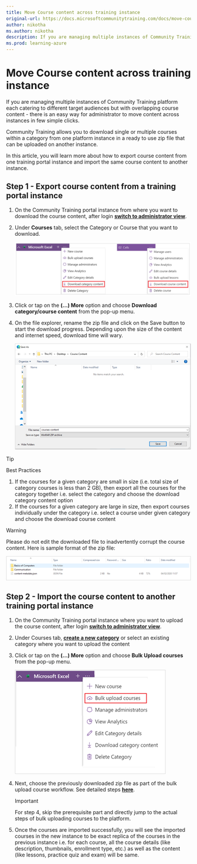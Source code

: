 ```yaml
---
title: Move Course content across training instance
original-url: https://docs.microsoftcommunitytraining.com/docs/move-course-content-across-training-instance
author: nikotha
ms.author: nikotha
description: If you are managing multiple instances of Community Training platform each catering to different target audiences but with overlapping course content -  there is an easy way for administrator to move content across instances in few simple clicks.
ms.prod: learning-azure
---
```


# Move Course content across training instance

If you are managing multiple instances of Community Training platform each catering to different target audiences but with overlapping course content -  there is an easy way for administrator to move content across instances in few simple clicks.

Community Training allows you to download single or multiple courses within a category from one platform instance in a ready to use zip file that can be uploaded on another instance.

In this article, you will learn more about how to export course content from one training portal instance and import the same course content to another instance.

## Step 1 - Export course content from a training portal instance

1. On the Community Training portal instance from where you want to download the course content, after login [**switch to administrator view**](../../../get-started/step-by-step-configuration-guide.md#step-2--switch-to-administrator-view-of-the-portal).

2. Under **Courses** tab, select the Category or Course that you want to download.

    ![Under courses tab](../../../media/image%28219%29.png)

3. Click or tap on the **(...) More** option and choose **Download category/course content** from the pop-up menu.

4. On the file explorer, rename the zip file and click on the Save button to start the download progress. Depending upon the size of the content and internet speed, download time will wary.

    ![Save](../../../media/image%28220%29.png)

> [!Tip]
> Best Practices
>
> 1. If the courses for a given category are small in size (i.e. total size of category courses is less than 2 GB), then export all the courses for the category together i.e. select the category and choose the download category content option
> 2. If the courses for a given category are large in size, then export courses individually under the category i.e. select a course under given category and choose the download course content

> [!WARNING]
> Please do not edit the downloaded file to inadvertently corrupt the course content. Here is sample format of the zip file:
>
> ![Sample zip](../../../media/image%28221%29.png)

## Step 2 - Import the course content to another training portal instance

1. On the Community Training portal instance where you want to upload the course content, after login [**switch to administrator view**](../../../get-started/step-by-step-configuration-guide.md#step-2--switch-to-administrator-view-of-the-portal).

2. Under Courses tab, [**create a new category**](../../create-content/create-course-category/create-a-category.md) or select an existing category where you want to upload the content

3. Click or tap on the **(...) More** option and choose **Bulk Upload courses** from the pop-up menu.

    ![Bulk Upload courses](../../../media/image%28222%29.png)

4. Next, choose the previously downloaded zip file as part of the bulk upload course workflow. See detailed steps [**here**](../../create-content/create-course-category/create-a-new-course.md#option-3---create-multiple-courses-in-a-category).

    > [!IMPORTANT]
    > For step 4, skip the prerequisite part and directly jump to the actual steps of bulk uploading courses to the platform.

5. Once the courses are imported successfully, you will see the imported courses in the new instance to be exact replica of the courses in the previous instance i.e. for each course,  all the course details (like description, thumbnails, enrollment type, etc.) as well as the content (like lessons, practice quiz and exam) will be same.
